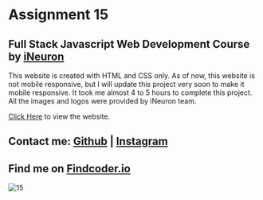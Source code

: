 # Assignment 15

## Full Stack Javascript Web Development Course by [iNeuron](https://ineuron.ai/)

This website is created with HTML and CSS only. As of now, this website is not mobile responsive, but I will update this project very soon to make it mobile responsive. It took me almost 4 to 5 hours to complete this project. All the images and logos were provided by iNeuron team.

[Click Here](https://product-design-project15.netlify.app) to view the website.


## Contact me:  [Github](https://github.com/yuvanbharathin) |  [Instagram](https://www.instagram.com/_yuvan.__/)
## Find me on [Findcoder.io](https://www.findcoder.io/u/yuvanbharathi)


![15](https://user-images.githubusercontent.com/109664373/215490637-d467046a-6b65-4a6a-9c6e-f27508874ce7.png)
